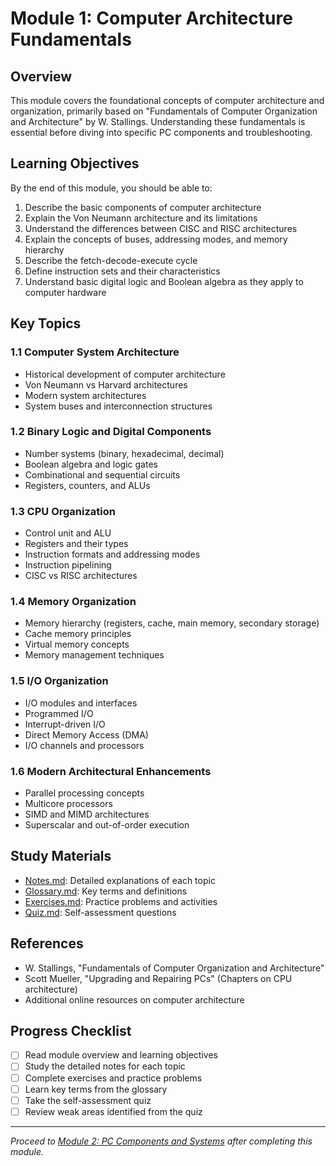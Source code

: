 # Module 1: Computer Architecture Fundamentals

## Overview

This module covers the foundational concepts of computer architecture and organization, primarily based on "Fundamentals of Computer Organization and Architecture" by W. Stallings. Understanding these fundamentals is essential before diving into specific PC components and troubleshooting.

## Learning Objectives

By the end of this module, you should be able to:

1. Describe the basic components of computer architecture
2. Explain the Von Neumann architecture and its limitations
3. Understand the differences between CISC and RISC architectures
4. Explain the concepts of buses, addressing modes, and memory hierarchy
5. Describe the fetch-decode-execute cycle
6. Define instruction sets and their characteristics
7. Understand basic digital logic and Boolean algebra as they apply to computer hardware

## Key Topics

### 1.1 Computer System Architecture
- Historical development of computer architecture
- Von Neumann vs Harvard architectures
- Modern system architectures
- System buses and interconnection structures

### 1.2 Binary Logic and Digital Components
- Number systems (binary, hexadecimal, decimal)
- Boolean algebra and logic gates
- Combinational and sequential circuits
- Registers, counters, and ALUs

### 1.3 CPU Organization
- Control unit and ALU
- Registers and their types
- Instruction formats and addressing modes
- Instruction pipelining
- CISC vs RISC architectures

### 1.4 Memory Organization
- Memory hierarchy (registers, cache, main memory, secondary storage)
- Cache memory principles
- Virtual memory concepts
- Memory management techniques

### 1.5 I/O Organization
- I/O modules and interfaces
- Programmed I/O
- Interrupt-driven I/O
- Direct Memory Access (DMA)
- I/O channels and processors

### 1.6 Modern Architectural Enhancements
- Parallel processing concepts
- Multicore processors
- SIMD and MIMD architectures
- Superscalar and out-of-order execution

## Study Materials

- [Notes.md](./Notes.md): Detailed explanations of each topic
- [Glossary.md](./Glossary.md): Key terms and definitions
- [Exercises.md](./Exercises.md): Practice problems and activities
- [Quiz.md](./Quiz.md): Self-assessment questions

## References

- W. Stallings, "Fundamentals of Computer Organization and Architecture"
- Scott Mueller, "Upgrading and Repairing PCs" (Chapters on CPU architecture)
- Additional online resources on computer architecture

## Progress Checklist

- [ ] Read module overview and learning objectives
- [ ] Study the detailed notes for each topic
- [ ] Complete exercises and practice problems
- [ ] Learn key terms from the glossary
- [ ] Take the self-assessment quiz
- [ ] Review weak areas identified from the quiz

---

*Proceed to [Module 2: PC Components and Systems](../02_PC_Components_and_Systems/README.md) after completing this module.*
